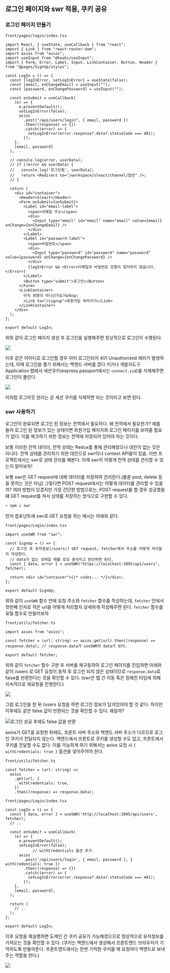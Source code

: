 ﻿## 로그인 페이지와 swr 적용, 쿠키 공유

### 로그인 페이지 만들기

`front/pages/login/index.tsx`

```tsx
import React, { useState, useCallback } from "react";
import { Link } from "react-router-dom";
import axios from "axios";
import useInput from "@hooks/useInput";
import { Form, Error, Label, Input, LinkContainer, Button, Header } from "@pages/SignUp/styles";

const LogIn = () => {
  const [logInError, setLogInError] = useState(false);
  const [email, onChangeEmail] = useInput("");
  const [password, onChangePassword] = useInput("");

  const onSubmit = useCallback(
    (e) => {
      e.preventDefault();
      setLogInError(false);
      axios
        .post("/api/users/login", { email, password })
        .then((response) => {})
        .catch((error) => {
          setLogInError(error.response?.data?.statusCode === 401);
        });
    },
    [email, password]
  );

  // console.log(error, userData);
  // if (!error && userData) {
  //   console.log('로그인됨', userData);
  //   return <Redirect to="/workspace/sleact/channel/일반" />;
  // }

  return (
    <div id="container">
      <Header>Sleact</Header>
      <Form onSubmit={onSubmit}>
        <Label id="email-label">
          <span>이메일 주소</span>
          <div>
            <Input type="email" id="email" name="email" value={email} onChange={onChangeEmail} />
          </div>
        </Label>
        <Label id="password-label">
          <span>비밀번호</span>
          <div>
            <Input type="password" id="password" name="password" value={password} onChange={onChangePassword} />
          </div>
          {logInError && <Error>이메일과 비밀번호 조합이 일치하지 않습니다.</Error>}
        </Label>
        <Button type="submit">로그인</Button>
      </Form>
      <LinkContainer>
        아직 회원이 아니신가요?&nbsp;
        <Link to="/signup">회원가입 하러가기</Link>
      </LinkContainer>
    </div>
  );
};

export default LogIn;
```

위와 같이 로그인 페이지 생성 후 로그인을 실행해주면 정상적으로 로그인이 수행된다.

![](../../img/211014-1.png)

이후 같은 아이디로 로그인할 경우 이미 로그인되어 401 Unauthorized 에러가 발생하는데, 이때 로그인을 풀기 위해서는 백엔드 서버를 껐다 키거나 개발자도구 Application 탭에서 세션쿠키(express passport에서는 `connect.sid`)를 삭제해주면 로그인이 풀린다.

![](../../img/211014-2.png)

이처럼 로그아웃 원리는 곧 세션 쿠키를 삭제하면 되는 것이라고 보면 된다.

### swr 사용하기

로그인이 완료되면 로그인 된 정보는 전역에서 필요하다. 왜 전역에서 필요한가?
예를 들어 로그인 된 정보가 있는 상태이면 회원가입 페이지와 로그인 페이지를 보여줄 필요가 없다.
이를 체크하기 위한 정보는 전역에 저장되어 있어야 하는 것이다.

보통 이러한 전역 데이터, 전역 상태는 Redux를 통해 관리해왔으나 대안이 없는 것은 아니다.
전역 상태를 관리하기 위한 대안으로 swr이나 context API들이 있음.
이번 프로젝트에서는 swr로 상태 관리를 해본다. 이제 swr이 어떻게 전역 상태를 관리할 수 있는지 알아보자!

보통 swr은 GET request에 대해 데이터를 저장하여 관리한다.(물론 post, delete 등을 못하는 것은 아님)
그렇다면 POST request에서는 어떻게 데이터를 관리할 수 있을까? 여러 방법이 있겠지만 가장 간단한 방법으로는,
POST request를 할 경우 성공했을 떄 GET request를 쳐서 상태를 저장하는 방식으로 구현할 수 있다.

```bash
> npm i swr
```

먼저 컴포넌트에 swr로 GET 요청을 하는 예시는 아래와 같다.

`front/pages/Login/index.tsx`

```tsx
import useSWR from "swr";

const SignUp = () => {
  // 로그인 후 유저정보(/users/) GET request, fetcher에서 주소를 어떻게 처리할지 작성한다.
  // data가 없는 상태일 때를 로딩 중이라고 판단하면 된다.
  const { data, error } = useSWR("https://localhost:3095/api/users", fetcher);

  return <div id="container">{/* codes... */}</div>;
};

export default SignUp;
```

위와 같이 `useSWR` 함수 안에 요청 주소와 `fetcher` 함수를 작성하는데,
`fetcher` 안에서 첫번째 인자로 적은 url을 어떻게 처리할지 상세하게 작성해주면 된다. `fetcher` 함수를 유틸 함수로 만들어보자

`front/utils/fetcher.ts`

```tsx
import axios from "axios";

const fetcher = (url: string) => axios.get(url).then((response) => response.data); // response.data가 useSWR의 data가 된다.

export default fetcher;
```

위와 같이 `fetcher` 함수 구현 후 서버를 재구동하여 로그인 페이지를 진입하면 아래와 같이 /users 로 GET 요청이
동작 후 로그인 되지 않은 상태이므로 `response.data`로 false를 반환한다는 것을 확인할 수 있다.
(swr은 탭 간 이동 혹은 정해진 타임에 의해 지속적으로 재요청을 진행한다.)

![](../../img/211014-3.png)

그럼 로그인을 한 뒤 /users 요청을 하면 로그인 정보가 담겨있어야 할 것 같다.
하지만 이후에도 같은 false 값이 반환되는 것을 확인할 수 있다. 왜일까?

![로그인 성공 후에도 false 값을 반환](../../img/211014-4.png)

axios가 GET을 요청한 뒤에도, 프론트 서버 주소와 백엔드 서버 주소가 다르므로 로그인 쿠키가 전달되지 않는다.
백엔드에서 프론트로 쿠키를 생성할 수도 없고, 프론트에서 쿠키를 전달할 수도 없다.
이를 가능하게 하기 위해서는 axios 요청 시 `{ withCredentials: true }` 옵션을 넣어주어야 한다.

`front/utils/fetcher.ts`

```tsx
const fetcher = (url: string) =>
  axios
    .get(url, {
      withCredentials: true,
    })
    .then((response) => response.data);
```

`front/pages/Login/index.tsx`

```tsx
const LogIn = () => {
  const { data, error } = useSWR('http://localhost:3095/api/users', fetcher);
  // ..

  const onSubmit = useCallback(
    (e) => {
      e.preventDefault();
      setLogInError(false);
			// withCredentials 옵션 추가
      axios
        .post('/api/users/login', { email, password }, { withCredentials: true })
        .then((response) => {})
        .catch((error) => {
          setLogInError(error.response?.data?.statusCode === 401);
        });
    },
    [email, password],
  );

  return (
    // ..
  );
};

export default LogIn;
```

이후 요청을 재실행하면 도메인 간 쿠키 공유가 가능해졌으므로 정상적으로 유저정보를 가져오는 것을 확인할 수 있다.
(쿠키는 백엔드에서 생성해서 프론트엔드 브라우저가 기억하도록 만들어준다. 프론트엔드에서는 한번 기억한 쿠키를 매 요청마다 백엔드로 보내주는 역할을 한다.)

![](../../img/211014-5.png)
